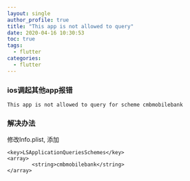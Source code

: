 ```yaml
---
layout: single
author_profile: true
title: "This app is not allowed to query"
date: 2020-04-16 10:30:53
toc: true
tags:
  - flutter
categories:
  - flutter
---
```

### ios调起其他app报错
```
This app is not allowed to query for scheme cmbmobilebank
```

### 解决办法

修改Info.plist, 添加

```
<key>LSApplicationQueriesSchemes</key>
<array>
        <string>cmbmobilebank</string>
</array>
```